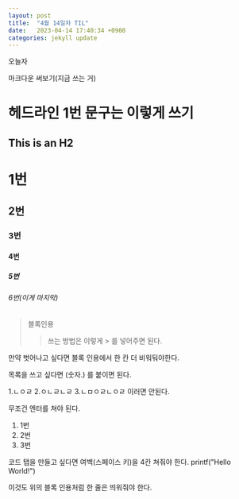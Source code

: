 ```yaml
---
layout: post
title:  "4월 14일차 TIL"
date:   2023-04-14 17:40:34 +0900
categories: jekyll update
---
```


오늘자

마크다운 써보기(지금 쓰는 거)

헤드라인 1번 문구는 이렇게 쓰기
=============================
This is an H2
-------------

# 1번
## 2번
### 3번
#### 4번
##### 5번
###### 6번(이게 마지막)

>블록인용
>>쓰는 방법은 이렇게 > 를 넣어주면 된다.

만약 벗어나고 싶다면 블록 인용에서 한 칸 더 비워둬야한다.

목록을 쓰고 싶다면 (숫자.) 를 붙이면 된다.

1.ㄴㅇㄹ  2.ㅇㄴㄹㄴㄹ 3.ㄴㅁㅇㄹㄴㅇㄹ  이러면 안된다.

무조건 엔터를 쳐야 된다.

1. 1번
2. 2번
3. 3번

코드 탭을 만들고 싶다면 여백(스페이스 키)을 4칸 쳐줘야 한다.
    printf("Hello World!")

이것도 위의 블록 인용처럼 한 줄은 띄워줘야 한다.

